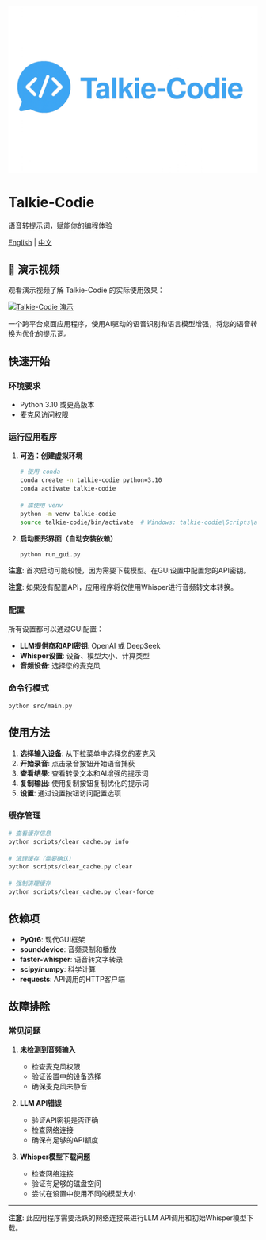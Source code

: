 ![Talkie-Codie Banner](assets/images/Banner.png)

# Talkie-Codie
语音转提示词，赋能你的编程体验

[English](README.md) | [中文](README_CN.md)

## 🎥 演示视频
观看演示视频了解 Talkie-Codie 的实际使用效果：

[![Talkie-Codie 演示](https://img.youtube.com/vi/oUjS5hgegiQ/0.jpg)](https://youtu.be/oUjS5hgegiQ)

一个跨平台桌面应用程序，使用AI驱动的语音识别和语言模型增强，将您的语音转换为优化的提示词。

## 快速开始

### 环境要求
- Python 3.10 或更高版本
- 麦克风访问权限

### 运行应用程序

1. **可选：创建虚拟环境**
   ```bash
   # 使用 conda
   conda create -n talkie-codie python=3.10
   conda activate talkie-codie
   
   # 或使用 venv
   python -m venv talkie-codie
   source talkie-codie/bin/activate  # Windows: talkie-codie\Scripts\activate
   ```

2. **启动图形界面（自动安装依赖）**
   ```bash
   python run_gui.py
   ```

**注意**: 首次启动可能较慢，因为需要下载模型。在GUI设置中配置您的API密钥。

**注意**: 如果没有配置API，应用程序将仅使用Whisper进行音频转文本转换。

### 配置

所有设置都可以通过GUI配置：
- **LLM提供商和API密钥**: OpenAI 或 DeepSeek
- **Whisper设置**: 设备、模型大小、计算类型
- **音频设备**: 选择您的麦克风

### 命令行模式
```bash
python src/main.py
```

## 使用方法

1. **选择输入设备**: 从下拉菜单中选择您的麦克风
2. **开始录音**: 点击录音按钮开始语音捕获
3. **查看结果**: 查看转录文本和AI增强的提示词
4. **复制输出**: 使用复制按钮复制优化的提示词
5. **设置**: 通过设置按钮访问配置选项

### 缓存管理

```bash
# 查看缓存信息
python scripts/clear_cache.py info

# 清理缓存（需要确认）
python scripts/clear_cache.py clear

# 强制清理缓存
python scripts/clear_cache.py clear-force
```

## 依赖项

- **PyQt6**: 现代GUI框架
- **sounddevice**: 音频录制和播放
- **faster-whisper**: 语音转文字转录
- **scipy/numpy**: 科学计算
- **requests**: API调用的HTTP客户端

## 故障排除

### 常见问题

1. **未检测到音频输入**
   - 检查麦克风权限
   - 验证设置中的设备选择
   - 确保麦克风未静音

2. **LLM API错误**
   - 验证API密钥是否正确
   - 检查网络连接
   - 确保有足够的API额度

3. **Whisper模型下载问题**
   - 检查网络连接
   - 验证有足够的磁盘空间
   - 尝试在设置中使用不同的模型大小

---

**注意**: 此应用程序需要活跃的网络连接来进行LLM API调用和初始Whisper模型下载。 